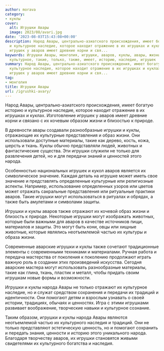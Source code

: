 ```yaml
---
author: morava
category:
- куклы
cover:
  alt: Игрушки Авары
  image: 2023/08/avari.jpg
date: '2023-08-03T15:43:08+00:00'
description: Народ Авары, центрально-азиатского происхождения, имеет богатую историю
  и культурное наследие, которое находит отражение в их игрушках и куклах. Изготовление
  игрушек у аваров имеет древние корни и свя...
keywords: Игрушки Авары, монголия, игрушки, аваров, куклы, авары, жизни, народа, могут,
  культурное, такие, только, также, имеет, историю, наследие, игрушек
summary: Народ Авары, центрально-азиатского происхождения, имеет богатую историю и
  культурное наследие, которое находит отражение в их игрушках и куклах. Изготовление
  игрушек у аваров имеет древние корни и свя...
tag:
- монголия
title: Игрушки Авары
url: /igrushki-avary/
---
```


Народ Авары, центрально-азиатского происхождения, имеет богатую историю и культурное наследие, которое находит отражение в их игрушках и куклах. Изготовление игрушек у аваров имеет древние корни и связано с их кочевым образом жизни и близостью к природе.

В древности авары создавали разнообразные игрушки и куклы, отражающие их культурные представления и образ жизни. Они использовали доступные материалы, такие как дерево, кость, кожа, шерсть и ткань. Куклы обычно представляли людей, животных и фантастические существа. Эти игрушки служили не только для развлечения детей, но и для передачи знаний и ценностей этого народа.

Особенностью национальных игрушек и кукол аваров является их символическое значение. Каждая деталь на игрушке может иметь свое значение и представлять определенные культурные или религиозные аспекты. Например, использование определенных узоров или цветов может отражать сакральные представления или ритуальные практики аваров. Такие игрушки могут использоваться в ритуалах и обрядах, а также быть амулетами и символами защиты.

Игрушки и куклы аваров также отражают их кочевой образ жизни и близость к природе. Некоторые игрушки могут изображать животных, которые были важными для аваров в качестве источников пищи, материалов и защиты. Это могут быть кони, овцы или хищные животные, которые являлись неотъемлемой частью их культуры и образа жизни.

Современные аварские игрушки и куклы также сочетают традиционные элементы с современными техниками и материалами. Ручная работа и передача мастерства от поколения к поколению продолжают играть важную роль в создании этих произведений искусства. Сегодня аварские мастера могут использовать разнообразные материалы, такие как глина, ткань, пластик и металл, чтобы придать своим игрушкам новые формы и возможности.

Игрушки и куклы народа Авары не только отражают их культурное наследие, но и служат средством сохранения и передачи их традиций и идентичности. Они помогают детям и взрослым узнавать о своей истории, традициях, обычаях и ценностях. Игра с этими игрушками развивает воображение, творческие навыки и культурное сознание.

Таким образом, игрушки и куклы народа Авары являются неотъемлемой частью их культурного наследия и традиций. Они не только представляют эстетическую ценность, но и помогают сохранить и передать знания, ценности и историю этого уникального народа. Благодаря творчеству аваров, их игрушки становятся живыми свидетелями их культурного богатства и наследия.